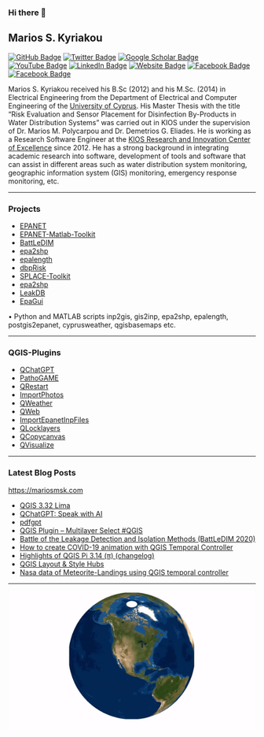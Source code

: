 ### Hi there 👋

## Marios S. Kyriakou

[![GitHub Badge](https://img.shields.io/github/followers/mariosmsk?style=social)](https://github.com/mariosmsk?tab=followers)
[![Twitter Badge](https://img.shields.io/twitter/follow/_mariosmsk_?style=social)](https://twitter.com/_mariosmsk_)
[![Google Scholar Badge](https://img.shields.io/badge/Google-Scholar-lightgrey)](https://scholar.google.com/citations?user=-9cuSJcAAAAJ&hl=en#)
[![YouTube Badge](https://img.shields.io/badge/My-YouTube-red)](https://www.youtube.com/user/mariosmsk)
[![LinkedIn Badge](https://img.shields.io/badge/My-LinkedIn-blue)](https://www.linkedin.com/in/marios-kyriakou-b56a5684/)
[![Website Badge](https://img.shields.io/badge/My-Website-black)](https://mariosmsk.com/)
[![Facebook Badge](https://img.shields.io/badge/Cyprus-EPANET-blue)](https://www.facebook.com/epanetcyprus/)
[![Facebook Badge](https://img.shields.io/badge/Cyprus-QGIS-green)](https://www.facebook.com/qgiscyprus/)

Marios S. Kyriakou received his B.Sc (2012) and his M.Sc. (2014) in Electrical Engineering from the Department of Electrical and Computer Engineering of the [University of Cyprus](http://ucy.ac.cy/). His Master Thesis with the title “Risk Evaluation and Sensor Placement for Disinfection By-Products in Water Distribution Systems” was carried out in KIOS under the supervision of Dr. Marios M. Polycarpou and Dr. Demetrios G. Eliades. He is working as a Research Software Engineer at the [KIOS Research and Innovation Center of Excellence](https://www.kios.ucy.ac.cy/) since 2012. He has a strong background in integrating academic research into software, development of tools and software that can assist in different areas such as water distribution system monitoring, geographic information system (GIS) monitoring, emergency response monitoring, etc.  

---

### Projects
- [EPANET](https://github.com/OpenWaterAnalytics/EPANET)
- [EPANET-Matlab-Toolkit](https://github.com/OpenWaterAnalytics/EPANET-Matlab-Toolkit)
- [BattLeDIM](https://github.com/KIOS-Research/BattLeDIM)
- [epa2shp](https://github.com/KIOS-Research/Epa2Shp)
- [epalength](https://github.com/KIOS-Research/EpaLength)
- [dbpRisk](https://github.com/KIOS-Research/dbpRisk)
- [SPLACE-Toolkit](https://github.com/KIOS-Research/splace-toolkit)
- [epa2shp](https://github.com/KIOS-Research/Epa2Shp)
- [LeakDB](https://github.com/KIOS-Research/LeakDB)
- [EpaGui](https://github.com/KIOS-Research/EpaGui)

•	Python and MATLAB scripts inp2gis, gis2inp, epa2shp, epalength, postgis2epanet, cyprusweather, qgisbasemaps etc.

---

### QGIS-Plugins
- [QChatGPT](https://github.com/KIOS-Research/QChatGPT)
- [PathoGAME](https://github.com/KIOS-Research/PathoGAME)
- [QRestart](https://github.com/Mariosmsk/QRestart)
- [ImportPhotos](https://github.com/KIOS-Research/ImportPhotos)
- [QWeather](https://github.com/KIOS-Research/QWeather)
- [QWeb](https://github.com/KIOS-Research/QWeb)
- [ImportEpanetInpFiles](https://github.com/KIOS-Research/ImportEpanetInpFiles)
- [QLocklayers](https://github.com/Mariosmsk/QLocklayers)
- [QCopycanvas](https://github.com/Mariosmsk/QCopycanvas)
- [QVisualize](https://github.com/KIOS-Research/QVisualize)
---

### Latest Blog Posts
https://mariosmsk.com

<!-- HASHNODE:START -->
- [QGIS 3.32 Lima](https://mariosmsk.wordpress.com/2023/06/24/qgis-3-32-lima-visual-changelog/)
- [QChatGPT: Speak with AI](https://mariosmsk.wordpress.com/2023/05/08/qchatgpt-speak-with-ai/)
- [pdfgpt](https://mariosmsk.wordpress.com/2023/06/14/pdfgpt-python-package/)
- [QGIS Plugin – Multilayer Select #QGIS](https://mariosmsk.com/2020/09/12/qgis-plugin-multilayer-select-qgis/)
- [Battle of the Leakage Detection and Isolation Methods (BattLeDIM 2020)](https://mariosmsk.com/2020/08/30/battle-of-the-leakage-detection-and-isolation-methods-battledim-2020/)
- [How to create COVID-19 animation with QGIS Temporal Controller](https://mariosmsk.com/2020/08/21/how-to-create-covid-19-animation-with-qgis-temporal-controller/)
- [Highlights of QGIS Pi 3.14 (π) (changelog)](https://mariosmsk.com/2020/06/25/highlights-of-qgis-pi-3-14-%cf%80-changelog/)
- [QGIS Layout & Style Hubs](https://mariosmsk.com/2020/08/01/qgis-layout-style-hubs/)
- [Nasa data of Meteorite-Landings using QGIS temporal controller](https://mariosmsk.com/2020/07/26/nasa-data-of-meteorite-landings-using-qgis-temporal-controller/)
<!-- HASHNODE:END -->

---

![](https://github.com/Mariosmsk/Mariosmsk/blob/master/world.gif)
